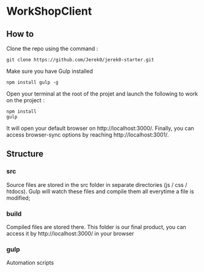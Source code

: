 # WorkShopClient 

## How to
Clone the repo using the command :

    git clone https://github.com/Jerek0/jerek0-starter.git
    
Make sure you have Gulp installed

    npm install gulp -g
    
Open your terminal at the root of the projet and launch the following to work on the project :

    npm install
    gulp
    
It will open your default browser on http://localhost:3000/. Finally, you can access browser-sync options by reaching http://localhost:3001/.
    
## Structure

### src
Source files are stored in the src folder in separate directories (js / css / htdocs). 
Gulp will watch these files and compile them all everytime a file is modified;

### build 
Compiled files are stored there. This folder is our final product, you can access it by http://localhost:3000/ in your browser

### gulp
Automation scripts

